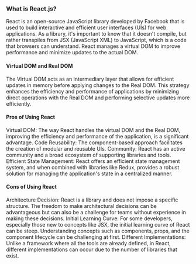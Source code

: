 ### What is React.js?

React is an open-source JavaScript library developed by Facebook that is used to build interactive and efficient user interfaces (UIs) for web applications. As a library, it's important to know that it doesn't compile, but rather transpiles from JSX (JavaScript XML) to JavaScript, which is a code that browsers can understand. React manages a virtual DOM to improve performance and minimize updates to the actual DOM.

#### Virtual DOM and Real DOM

The Virtual DOM acts as an intermediary layer that allows for efficient updates in memory before applying changes to the Real DOM. This strategy enhances the efficiency and performance of applications by minimizing direct operations with the Real DOM and performing selective updates more efficiently.

#### Pros of Using React

Virtual DOM: The way React handles the virtual DOM and the Real DOM, improving the efficiency and performance of the application, is a significant advantage. Code Reusability: The component-based approach facilitates the creation of modular and reusable UIs. Community: React has an active community and a broad ecosystem of supporting libraries and tools. Efficient State Management: React offers an efficient state management system, and when combined with libraries like Redux, provides a robust solution for managing the application's state in a centralized manner.

#### Cons of Using React

Architecture Decision: React is a library and does not impose a specific structure. The freedom to make architectural decisions can be advantageous but can also be a challenge for teams without experience in making these decisions. Initial Learning Curve: For some developers, especially those new to concepts like JSX, the initial learning curve of React can be steep. Understanding concepts such as components, props, and the component lifecycle can be challenging at first. Different Implementations: Unlike a framework where all the tools are already defined, in React, different implementations can occur due to the number of libraries that exist.
